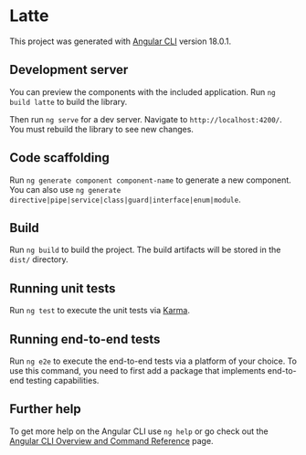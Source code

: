 # Latte

This project was generated with [Angular CLI](https://github.com/angular/angular-cli) version 18.0.1.

## Development server

You can preview the components with the included application. Run `ng build latte` to build the library.

Then run `ng serve` for a dev server. Navigate to `http://localhost:4200/`. You must rebuild the library to see new changes.

## Code scaffolding

Run `ng generate component component-name` to generate a new component. You can also use `ng generate directive|pipe|service|class|guard|interface|enum|module`.

## Build

Run `ng build` to build the project. The build artifacts will be stored in the `dist/` directory.

## Running unit tests

Run `ng test` to execute the unit tests via [Karma](https://karma-runner.github.io).

## Running end-to-end tests

Run `ng e2e` to execute the end-to-end tests via a platform of your choice. To use this command, you need to first add a package that implements end-to-end testing capabilities.

## Further help

To get more help on the Angular CLI use `ng help` or go check out the [Angular CLI Overview and Command Reference](https://angular.dev/tools/cli) page.
